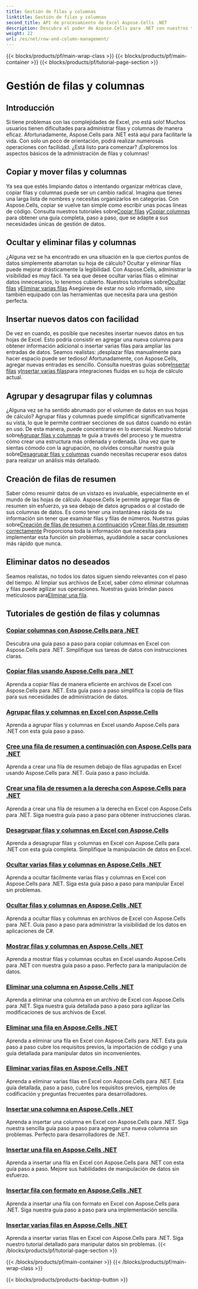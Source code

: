 ```yaml
---
title: Gestión de filas y columnas
linktitle: Gestión de filas y columnas
second_title: API de procesamiento de Excel Aspose.Cells .NET
description: Descubra el poder de Aspose.Cells para .NET con nuestros tutoriales completos sobre administración de filas y columnas para mejorar sus habilidades de Excel sin esfuerzo.
weight: 22
url: /es/net/row-and-column-management/
---
```


{{< blocks/products/pf/main-wrap-class >}}
{{< blocks/products/pf/main-container >}}
{{< blocks/products/pf/tutorial-page-section >}}

# Gestión de filas y columnas

## Introducción

Si tiene problemas con las complejidades de Excel, ¡no está solo! Muchos usuarios tienen dificultades para administrar filas y columnas de manera eficaz. Afortunadamente, Aspose.Cells para .NET está aquí para facilitarle la vida. Con solo un poco de orientación, podrá realizar numerosas operaciones con facilidad. ¿Está listo para comenzar? ¡Exploremos los aspectos básicos de la administración de filas y columnas!

## Copiar y mover filas y columnas

 Ya sea que estés limpiando datos o intentando organizar métricas clave, copiar filas y columnas puede ser un cambio radical. Imagina que tienes una larga lista de nombres y necesitas organizarlos en categorías. Con Aspose.Cells, copiar se vuelve tan simple como escribir unas pocas líneas de código. Consulta nuestros tutoriales sobre[Copiar filas](./copying-rows/) y[Copiar columnas](./copying-columns/) para obtener una guía completa, paso a paso, que se adapte a sus necesidades únicas de gestión de datos.

## Ocultar y eliminar filas y columnas

 ¿Alguna vez se ha encontrado en una situación en la que ciertos puntos de datos simplemente abarrotan su hoja de cálculo? Ocultar y eliminar filas puede mejorar drásticamente la legibilidad. Con Aspose.Cells, administrar la visibilidad es muy fácil. Ya sea que desee ocultar varias filas o eliminar datos innecesarios, lo tenemos cubierto. Nuestros tutoriales sobre[Ocultar filas](./hide-rows-columns-aspose-cells/) y[Eliminar varias filas](./delete-multiple-rows-aspose-cells/) Asegúrese de estar no solo informado, sino también equipado con las herramientas que necesita para una gestión perfecta.

## Insertar nuevos datos con facilidad

 De vez en cuando, es posible que necesites insertar nuevos datos en tus hojas de Excel. Esto podría consistir en agregar una nueva columna para obtener información adicional o insertar varias filas para ampliar las entradas de datos. Seamos realistas: ¡desplazar filas manualmente para hacer espacio puede ser tedioso! Afortunadamente, con Aspose.Cells, agregar nuevas entradas es sencillo. Consulta nuestras guías sobre[Insertar filas](./insert-row-aspose-cells/) y[Insertar varias filas](./insert-multiple-rows-aspose-cells/)para integraciones fluidas en su hoja de cálculo actual.

## Agrupar y desagrupar filas y columnas

 ¿Alguna vez se ha sentido abrumado por el volumen de datos en sus hojas de cálculo? Agrupar filas y columnas puede simplificar significativamente su vista, lo que le permite contraer secciones de sus datos cuando no están en uso. De esta manera, puede concentrarse en lo esencial. Nuestro tutorial sobre[Agrupar filas y columnas](./grouping-rows-and-columns/) te guía a través del proceso y te muestra cómo crear una estructura más ordenada y ordenada. Una vez que te sientas cómodo con la agrupación, no olvides consultar nuestra guía sobre[Desagrupar filas y columnas](./ungrouping-rows-and-columns/) cuando necesitas recuperar esos datos para realizar un análisis más detallado.

## Creación de filas de resumen

Saber cómo resumir datos de un vistazo es invaluable, especialmente en el mundo de las hojas de cálculo. Aspose.Cells le permite agregar filas de resumen sin esfuerzo, ya sea debajo de datos agrupados o al costado de sus columnas de datos. Es como tener una instantánea rápida de su información sin tener que examinar filas y filas de números. Nuestras guías sobre[Creación de filas de resumen a continuación](./summary-row-below/) y[Crear filas de resumen correctamente](./summary-row-right/) Proporciona toda la información que necesita para implementar esta función sin problemas, ayudándole a sacar conclusiones más rápido que nunca.

## Eliminar datos no deseados

 Seamos realistas, no todos los datos siguen siendo relevantes con el paso del tiempo. Al limpiar sus archivos de Excel, saber cómo eliminar columnas y filas puede agilizar sus operaciones. Nuestras guías brindan pasos meticulosos para[Eliminar una fila](./delete-row-aspose-cells/).

## Tutoriales de gestión de filas y columnas
### [Copiar columnas con Aspose.Cells para .NET](./copying-columns/)
Descubra una guía paso a paso para copiar columnas en Excel con Aspose.Cells para .NET. Simplifique sus tareas de datos con instrucciones claras.
### [Copiar filas usando Aspose.Cells para .NET](./copying-rows/)
Aprenda a copiar filas de manera eficiente en archivos de Excel con Aspose.Cells para .NET. Esta guía paso a paso simplifica la copia de filas para sus necesidades de administración de datos.
### [Agrupar filas y columnas en Excel con Aspose.Cells](./grouping-rows-and-columns/)
Aprenda a agrupar filas y columnas en Excel usando Aspose.Cells para .NET con esta guía paso a paso.
### [Cree una fila de resumen a continuación con Aspose.Cells para .NET](./summary-row-below/)
Aprenda a crear una fila de resumen debajo de filas agrupadas en Excel usando Aspose.Cells para .NET. Guía paso a paso incluida.
### [Crear una fila de resumen a la derecha con Aspose.Cells para .NET](./summary-row-right/)
Aprenda a crear una fila de resumen a la derecha en Excel con Aspose.Cells para .NET. Siga nuestra guía paso a paso para obtener instrucciones claras.
### [Desagrupar filas y columnas en Excel con Aspose.Cells](./ungrouping-rows-and-columns/)
Aprenda a desagrupar filas y columnas en Excel con Aspose.Cells para .NET con esta guía completa. Simplifique la manipulación de datos en Excel.
### [Ocultar varias filas y columnas en Aspose.Cells .NET](./hide-multiple-rows-columns-aspose-cells/)
Aprenda a ocultar fácilmente varias filas y columnas en Excel con Aspose.Cells para .NET. Siga esta guía paso a paso para manipular Excel sin problemas.
### [Ocultar filas y columnas en Aspose.Cells .NET](./hide-rows-columns-aspose-cells/)
Aprenda a ocultar filas y columnas en archivos de Excel con Aspose.Cells para .NET. Guía paso a paso para administrar la visibilidad de los datos en aplicaciones de C#.
### [Mostrar filas y columnas en Aspose.Cells .NET](./unhide-rows-columns-aspose-cells/)
Aprenda a mostrar filas y columnas ocultas en Excel usando Aspose.Cells para .NET con nuestra guía paso a paso. Perfecto para la manipulación de datos.
### [Eliminar una columna en Aspose.Cells .NET](./delete-column-aspose-cells/)
Aprenda a eliminar una columna en un archivo de Excel con Aspose.Cells para .NET. Siga nuestra guía detallada paso a paso para agilizar las modificaciones de sus archivos de Excel.
### [Eliminar una fila en Aspose.Cells .NET](./delete-row-aspose-cells/)
Aprenda a eliminar una fila en Excel con Aspose.Cells para .NET. Esta guía paso a paso cubre los requisitos previos, la importación de código y una guía detallada para manipular datos sin inconvenientes.
### [Eliminar varias filas en Aspose.Cells .NET](./delete-multiple-rows-aspose-cells/)
Aprenda a eliminar varias filas en Excel con Aspose.Cells para .NET. Esta guía detallada, paso a paso, cubre los requisitos previos, ejemplos de codificación y preguntas frecuentes para desarrolladores.
### [Insertar una columna en Aspose.Cells .NET](./insert-column-aspose-cells/)
Aprenda a insertar una columna en Excel con Aspose.Cells para .NET. Siga nuestra sencilla guía paso a paso para agregar una nueva columna sin problemas. Perfecto para desarrolladores de .NET.
### [Insertar una fila en Aspose.Cells .NET](./insert-row-aspose-cells/)
Aprenda a insertar una fila en Excel con Aspose.Cells para .NET con esta guía paso a paso. Mejore sus habilidades de manipulación de datos sin esfuerzo.
### [Insertar fila con formato en Aspose.Cells .NET](./insert-row-formatting-aspose-cells/)
Aprenda a insertar una fila con formato en Excel con Aspose.Cells para .NET. Siga nuestra guía paso a paso para una implementación sencilla.
### [Insertar varias filas en Aspose.Cells .NET](./insert-multiple-rows-aspose-cells/)
Aprenda a insertar varias filas en Excel con Aspose.Cells para .NET. Siga nuestro tutorial detallado para manipular datos sin problemas.
{{< /blocks/products/pf/tutorial-page-section >}}

{{< /blocks/products/pf/main-container >}}
{{< /blocks/products/pf/main-wrap-class >}}

{{< blocks/products/products-backtop-button >}}
